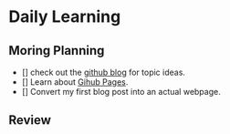 # Daily Learning
## Moring Planning
- [] check out the [github blog](https://github.blog/) for topic ideas.
- [] Learn about [Gihub Pages](https://github.com/#first-day-on-github).
- [] Convert my first blog post into an actual webpage.
## Review
